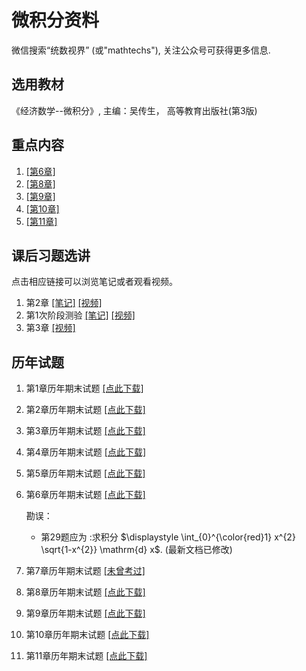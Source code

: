 # 微积分资料

微信搜索“统数视界” (或"mathtechs"), 关注公众号可获得更多信息.

## 选用教材

《经济数学--微积分》, 主编：吴传生， 高等教育出版社(第3版)



## 重点内容

1. [[第6章]](./wjf/ppt/wjf_key_chap6.pdf)
2. [[第8章]](./wjf/ppt/wjf_key_chap8.pdf)
3. [[第9章]](./wjf/ppt/wjf_key_chap9.pdf)
4. [[第10章]](./wjf/ppt/wjf_key_chap10.pdf)
5. [[第11章]](./wjf/ppt/wjf_key_chap11.pdf)

## 课后习题选讲

点击相应链接可以浏览笔记或者观看视频。

1. 第2章 <a href='./wjf/doc/EX_C2.pdf'>[笔记]</a> <a href='https://www.bilibili.com/video/BV14i4y1L7eM/'>[视频]</a>
2. 第1次阶段测验 <a href='./wjf/doc/EX_ex1.pdf'>[笔记]</a> <a href='https://www.bilibili.com/video/BV17t4y1Y7EP/'>[视频]</a>
3. 第3章 <a href='./wjf/doc/EX_C3.html'>[视频]</a>

## 历年试题

1. 第1章历年期末试题 <a href='./wjf/exam/wjf_xsim_chap1.pdf'>[点此下载]</a>

2. 第2章历年期末试题 <a href='./wjf/exam/wjf_xsim_chap2.pdf'>[点此下载]</a>

3. 第3章历年期末试题 <a href='./wjf/exam/wjf_xsim_chap3.pdf'>[点此下载]</a>

4. 第4章历年期末试题 <a href='./wjf/exam/wjf_xsim_chap4.pdf'>[点此下载]</a>

5. 第5章历年期末试题 <a href='./wjf/exam/wjf_xsim_chap5.pdf'>[点此下载]</a>

6. 第6章历年期末试题 <a href='./wjf/exam/wjf_xsim_chap6.pdf'>[点此下载]</a>

   勘误：

   - 第29题应为 :求积分 $\displaystyle \int_{0}^{\color{red}1} x^{2} \sqrt{1-x^{2}} \mathrm{d} x$.  (最新文档已修改)

7. 第7章历年期末试题 [[未曾考过]]()

8. 第8章历年期末试题 <a href='./wjf/exam/wjf_xsim_chap8.pdf'>[点此下载]</a>

9. 第9章历年期末试题 <a href='./wjf/exam/wjf_xsim_chap9.pdf'>[点此下载]</a>

10. 第10章历年期末试题 <a href='./wjf/exam/wjf_xsim_chap10.pdf'>[点此下载]</a>

11. 第11章历年期末试题 <a href='./wjf/exam/wjf_xsim_chap11.pdf'>[点此下载]</a>


